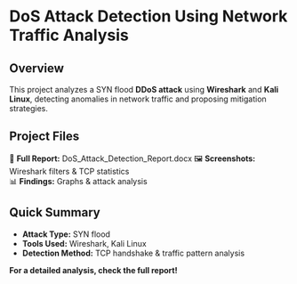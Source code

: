 # DoS Attack Detection Using Network Traffic Analysis

## Overview  
This project analyzes a SYN flood **DDoS attack** using **Wireshark** and **Kali Linux**, detecting anomalies in network traffic and proposing mitigation strategies.  

## Project Files  
📄 **Full Report:** DoS_Attack_Detection_Report.docx
🖼 **Screenshots:** Wireshark filters & TCP statistics  
📊 **Findings:** Graphs & attack analysis  

## Quick Summary  
- **Attack Type:** SYN flood  
- **Tools Used:** Wireshark, Kali Linux  
- **Detection Method:** TCP handshake & traffic pattern analysis  

 **For a detailed analysis, check the full report!**

